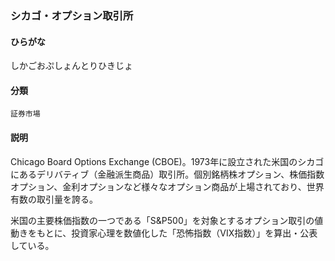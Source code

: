 <div style="display:none;">

## [あ行](securities-terms?id=あ行)
## [か行](securities-terms?id=か行)
## [さ行](securities-terms?id=さ行)

</div>

### シカゴ・オプション取引所

#### ひらがな

しかごおぷしょんとりひきじょ

#### 分類

`証券市場`

#### 説明

Chicago Board Options Exchange (CBOE)。1973年に設立された米国のシカゴにあるデリバティブ（金融派生商品）取引所。個別銘柄株オプション、株価指数オプション、金利オプションなど様々なオプション商品が上場されており、世界有数の取引量を誇る。
 
米国の主要株価指数の一つである「S&amp;P500」を対象とするオプション取引の値動きをもとに、投資家心理を数値化した「恐怖指数（VIX指数）」を算出・公表している。

<div style="display:none;">

## [た行](securities-terms?id=た行)
## [な行](securities-terms?id=な行)
## [は行](securities-terms?id=は行)
## [ま行](securities-terms?id=ま行)
## [や行](securities-terms?id=や行)
## [ら行](securities-terms?id=ら行)
## [わ行](securities-terms?id=わ行)
## [英数字・記号](securities-terms?id=英数字・記号)

</div>

